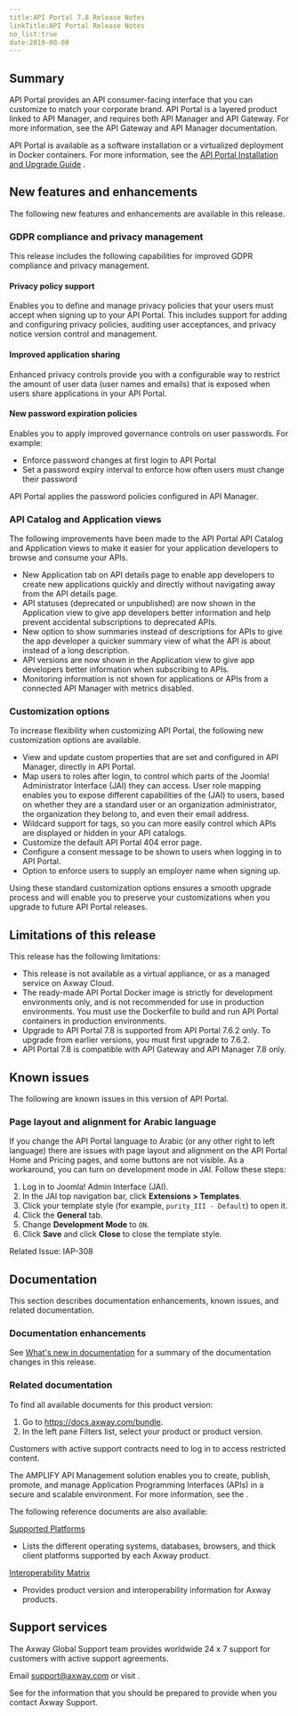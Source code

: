 ```yaml
---
title:API Portal 7.8 Release Notes
linkTitle:API Portal Release Notes
no_list:true
date:2019-08-08
---
```


Summary
-------

API Portal provides an API consumer-facing interface that you can customize to match your corporate brand. API Portal is a layered product linked to API Manager, and requires both API Manager and API Gateway. For more information, see the API Gateway and API Manager documentation.

API Portal is available as a software installation or a virtualized deployment in Docker containers. For more information, see the [API Portal Installation and Upgrade Guide](/bundle/APIPortal_77_InstallationGuide_allOS_en_HTML5) .

New features and enhancements
-----------------------------

The following new features and enhancements are available in this release.

### GDPR compliance and privacy management

This release includes the following capabilities for improved GDPR compliance and privacy management.

#### Privacy policy support

Enables you to define and manage privacy policies that your users must accept when signing up to your API Portal. This includes support for adding and configuring privacy policies, auditing user acceptances, and privacy notice version control and management.

#### Improved application sharing

Enhanced privacy controls provide you with a configurable way to restrict the amount of user data (user names and emails) that is exposed when users share applications in your API Portal.

#### New password expiration policies

Enables you to apply improved governance controls on user passwords. For example:

- Enforce password changes at first login to API Portal
- Set a password expiry interval to enforce how often users must change their password

API Portal applies the password policies configured in API Manager.

### API Catalog and Application views

The following improvements have been made to the API Portal API Catalog and Application views to make it easier for your application developers to browse and consume your APIs.

- New Application tab on API details page to enable app developers to create new applications quickly and directly without navigating away from the API details page.
- API statuses (deprecated or unpublished) are now shown in the Application view to give app developers better information and help prevent accidental subscriptions to deprecated APIs.
- New option to show summaries instead of descriptions for APIs to give the app developer a quicker summary view of what the API is about instead of a long description.
- API versions are now shown in the Application view to give app developers better information when subscribing to APIs.
- Monitoring information is not shown for applications or APIs from a connected API Manager with metrics disabled.

### Customization options

To increase flexibility when customizing API Portal, the following new customization options are available.

- View and update custom properties that are set and configured in API Manager, directly in API Portal.
- Map users to roles after login, to control which parts of the Joomla! Administrator Interface (JAI) they can access. User role mapping enables you to expose different capabilities of the (JAI) to users, based on whether they are a standard user or an organization administrator, the organization they belong to, and even their email address.
- Wildcard support for tags, so you can more easily control which APIs are displayed or hidden in your API catalogs.
- Customize the default API Portal 404 error page.
- Configure a consent message to be shown to users when logging in to API Portal.
- Option to enforce users to supply an employer name when signing up.

Using these standard customization options ensures a smooth upgrade process and will enable you to preserve your customizations when you upgrade to future API Portal releases.

Limitations of this release
---------------------------

This release has the following limitations:

- This release is not available as a virtual appliance, or as a managed service on Axway Cloud.
- The ready-made API Portal Docker image is strictly for development environments only, and is not recommended for use in production environments. You must use the Dockerfile to build and run API Portal containers in production environments.
- Upgrade to API Portal 7.8 is supported from API Portal 7.6.2 only. To upgrade from earlier versions, you must first upgrade to 7.6.2.
- API Portal 7.8 is compatible with API Gateway and API Manager 7.8 only.

Known issues
------------

The following are known issues in this version of API Portal.

### Page layout and alignment for Arabic language

If you change the API Portal language to Arabic (or any other right to left language) there are issues with page layout and alignment on the API Portal Home and Pricing pages, and some buttons are not visible. As a workaround, you can turn on development mode in JAI. Follow these steps:

1. Log in to Joomla! Admin Interface (JAI).
1. In the JAI top navigation bar, click **Extensions > Templates**.
1. Click your template style (for example, `purity_III - Default`) to open it.
1. Click the **General** tab.
1. Change **Development Mode** to `ON`.
1. Click **Save** and click **Close** to close the template style.

Related Issue: IAP-308

Documentation
-------------

This section describes documentation enhancements, known issues, and related documentation.

### Documentation enhancements

See [What's new in documentation](whats_new_doc_apiportal.htm) for a summary of the documentation changes in this release.

### Related documentation

To find all available documents for this product version:

1. Go to <https://docs.axway.com/bundle>.
1. In the left pane Filters list, select your product or product version.

Customers with active support contracts need to log in to access restricted content.

The AMPLIFY API Management solution enables you to create, publish, promote, and manage Application Programming Interfaces (APIs) in a secure and scalable environment. For more information, see the .

The following reference documents are also available:

[Supported Platforms](https://axway.zoominsoftware.io/bundle/Axway_Products_SupportedPlatforms_allOS_en)

- Lists the different operating systems, databases, browsers, and thick client platforms supported by each Axway product.

[Interoperability Matrix](https://axway.zoominsoftware.io/bundle/Axway_Products_InteroperabilityMatrix_allOS_en)

- Provides product version and interoperability information for Axway products.

Support services
----------------

The Axway Global Support team provides worldwide 24 x 7 support for customers with active support agreements.

Email <support@axway.com> or visit .

See for the information that you should be prepared to provide when you contact Axway Support.
